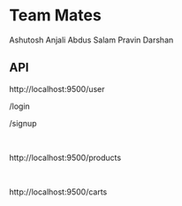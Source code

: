 # Team Mates

Ashutosh
Anjali
Abdus Salam
Pravin
Darshan

## API
<P>http://localhost:9500/user</p>

  <p> /login </p>
  <p>/signup</p>
<br/>
<P>http://localhost:9500/products</p>
<br/>
<P>http://localhost:9500/carts</p>
